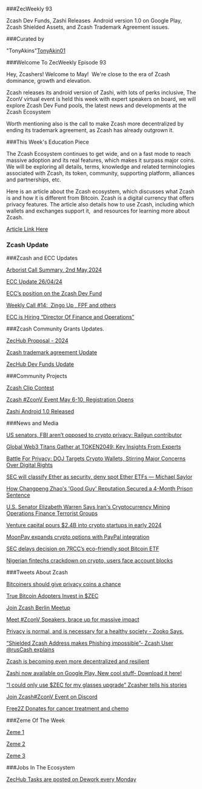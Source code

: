 ###ZecWeekly 93


Zcash Dev Funds, Zashi Releases 
Android version 1.0 on Google Play, Zcash Shielded Assets, and Zcash Trademark Agreement issues.


###Curated by


"TonyAkins"[TonyAkin01](https://twitter.com/TonyAkins01)



###Welcome To ZecWeekly Episode 93


Hey, Zcashers! Welcome to May!  We're close to the era of Zcash dominance, growth and elevation.


Zcash releases its android version of Zashi, with lots of perks inclusive, The ZconV virtual event is held this week with expert speakers on board, we will explore Zcash Dev Fund pools, the latest news and developments at the Zcash Ecosystem


Worth mentioning also is the call to make Zcash more decentralized by ending its trademark agreement, as Zcash has already outgrown it. 



###This Week's Education Piece


The Zcash Ecosystem continues to get wide, and on a fast mode to reach massive adoption and its real features, which makes it surpass major coins. We will be exploring all details, terms, knowledge and related terminologies associated with Zcash, its token, community, supporting platform, alliances and partnerships, etc.


Here is an article about the Zcash ecosystem, which discusses what Zcash is and how it is different from Bitcoin. Zcash is a digital currency that offers privacy features. The article also details how to use Zcash, including which wallets and exchanges support it,  and resources for learning more about Zcash. 


[Article Link Here](https://t.co/akwPkBBDGK)



### Zcash Update


###Zcash and ECC Updates


[Arborist Call Summary, 2nd May,2024](https://twitter.com/zksquirrel/status/1786256869146636557)


[ECC Update 26/04/24](https://forum.zcashcommunity.com/t/painting-the-sky-ecc-update-for-april-26th/47531)


[ECC’s position on the Zcash Dev Fund](https://electriccoin.co/blog/eccs-position-on-the-zcash-dev-fund/)


[Weekly Call #14:  Zingo Up , FPF and others](https://free2z.com/ZcashBR/zpage/weekly-call-14-ecc-updates-suposto-fim-da-trademark-zingo-updates-fpf-resultado-das-aplicacoes-and-muito-mais)


[ECC is Hiring “Director Of Finance and Operations”](https://twitter.com/ElectricCoinCo/status/1785432037911908411)




###Zcash Community Grants Updates.


[ZecHub Proposal - 2024](https://forum.zcashcommunity.com/t/zechub-proposal-2024/46077/47)


[Zcash trademark agreement Update](https://electriccoin.co/blog/ecc-ending-the-zcash-trademark-agreement-will-increase-decentralization-and-resilience/)



[ZecHub Dev Funds Update](https://forum.zcashcommunity.com/t/moving-the-dev-fund-discussion-forward/47464/9)





###Community Projects


[Zcash Clip Contest](https://t.co/9LZZscsfRT)


[Zcash #ZconV Event May 6-10, Registration Opens](https://zfnd.org/zconv/)


[Zashi Android 1.0 Released](https://twitter.com/zksquirrel/status/1786256880567726478)




###News and Media


[US senators, FBI aren’t opposed to crypto privacy: Railgun contributor](https://cointelegraph.com/news/us-politicians-arent-opposed-crypto-defi-privacy-railgun-ethereum)


[Global Web3 Titans Gather at TOKEN2049: Key Insights From Experts](https://beincrypto.com/token2049-insights-experts/)


[Battle For Privacy: DOJ Targets Crypto Wallets, Stirring Major Concerns Over Digital Rights](https://bitcoinist.com/battle-privacy-doj-targets-crypto-wallets-stirring/)



[SEC will classify Ether as security, deny spot Ether ETFs — Michael Saylor](https://cointelegraph.com/news/michael-saylor-sec-ether-security)


[How Changpeng Zhao's 'Good Guy' Reputation Secured a 4-Month Prison Sentence](https://www.coindesk.com/business/2024/04/30/how-czs-good-guy-reputation-secured-4-month-prison-sentence/amp/)



[U.S. Senator Elizabeth Warren Says Iran's Cryptocurrency Mining Operations Finance Terrorist Groups](https://decrypt.co/229189/elizabeth-warren-iran-bitcoin-mining-terrorism)



[Venture capital pours $2.4B into crypto startups in early 2024](https://cointelegraph.com/news/venture-capital-2-4-billion-crypto-startups-q1-2024)



[MoonPay expands crypto options with PayPal integration](https://www.coindesk.com/business/2024/05/03/full-transcript-why-moonpay-and-paypal-partnered-to-expand-crypto-adoption-in-the-us/)


[SEC delays decision on 7RCC’s eco-friendly spot Bitcoin ETF](https://cointelegraph.com/news/sec-delays-decision-7rcc-eco-bitcoin-etf)

[Nigerian fintechs crackdown on crypto, users face account blocks](https://cointelegraph.com/news/nigerian-fintechs-warn-users-crypto-sanctions)


###Tweets About Zcash


[Bitcoiners should give privacy coins a chance](https://twitter.com/januszg_/status/1786102636409758105)


[True Bitcoin Adopters Invest in $ZEC](https://twitter.com/nextiscrypto/status/1786372635779379704)


[Join Zcash Berlin Meetup](https://twitter.com/ZcashFoundation/status/1786503814352195721)


[Meet #ZconV Speakers, brace up for massive impact](https://twitter.com/ZFAVClub/status/1786467547354665168)


[Privacy is normal, and is necessary for a healthy society - Zooko Says.](https://twitter.com/zooko/status/1783279917503045852)


[“Shielded Zcash Address makes Phishing impossible”- Zcash User @rusCash explains](https://twitter.com/ruZCASH/status/1786652204322975873)


[Zcash is becoming even more decentralized and resilient ](https://twitter.com/ZecHub/status/1785041221112524960)


[Zashi now available on Google Play, New cool stuff- Download it here!](https://twitter.com/ElectricCoinCo/status/1784663604861554952)


[“I could only use $ZEC for my glasses upgrade” Zcasher tells his stories](https://twitter.com/gordonesTV/status/1783904512136089608)


[Join Zcash#ZconV Event on Discord](https://t.co/amCIrdqI2H)


[Free2Z Donates for cancer treatment and chemo](https://free2z.cash/MiliarnyGordones/zpage/update-1-first-donations-and-chemo)



###Zeme Of The Week


[Zeme 1](https://twitter.com/free2zcash/status/1783722993723806061/photo/1)


[Zeme 2](https://twitter.com/MoneyKnowledge0/status/1786442165326872993)



[Zeme 3 ](https://twitter.com/Redeadzk/status/1786454523348713589)


###Jobs In The Ecosystem


[ZecHub Tasks are posted on Dework every Monday](https://app.dework.xyz/zechub-2424)